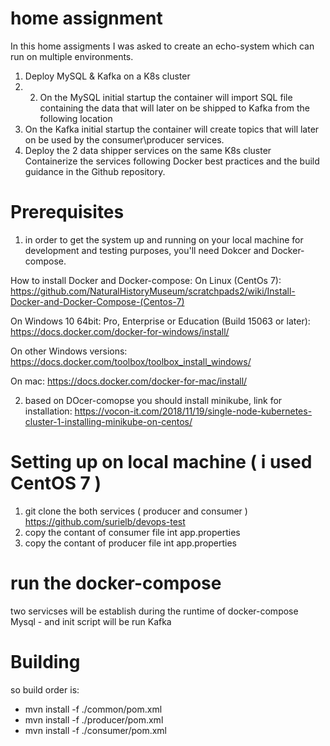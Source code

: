 # home assignment 

In this home assigments I was asked to create an echo-system which can run on  multiple environments.
1.	Deploy MySQL & Kafka on a K8s cluster
2. 2.	On the MySQL initial startup the container will import SQL file containing the data that will later on be shipped to Kafka from the following location
3.	On the Kafka initial startup the container will create topics that will later on be used by the consumer\producer services.
4.	Deploy the 2 data shipper services on the same K8s cluster
 	Containerize the services following Docker best practices and the build guidance in the Github repository. 
  
# Prerequisites

1. in order to get the system up and running on your local machine for development and testing purposes, you'll need Dokcer and Docker-compose.

How to install Docker and Docker-compose: On Linux (CentOs 7): https://github.com/NaturalHistoryMuseum/scratchpads2/wiki/Install-Docker-and-Docker-Compose-(Centos-7)

On Windows 10 64bit: Pro, Enterprise or Education (Build 15063 or later): https://docs.docker.com/docker-for-windows/install/

On other Windows versions: https://docs.docker.com/toolbox/toolbox_install_windows/

On mac: https://docs.docker.com/docker-for-mac/install/

2. based on DOcer-comopse you should install minikube, link for installation:
https://vocon-it.com/2018/11/19/single-node-kubernetes-cluster-1-installing-minikube-on-centos/

# Setting up on local machine ( i used CentOS 7 )

1. git clone the both services ( producer and consumer )
  https://github.com/surielb/devops-test
2. copy the contant of consumer file int app.properties
3. copy the contant of producer file int app.properties

# run the docker-compose

two servicses will be establish during the runtime of docker-compose 
  Mysql - and init script will be run
  Kafka

# Building 
so build order is:

* mvn install -f ./common/pom.xml
* mvn install -f ./producer/pom.xml
* mvn install -f ./consumer/pom.xml


